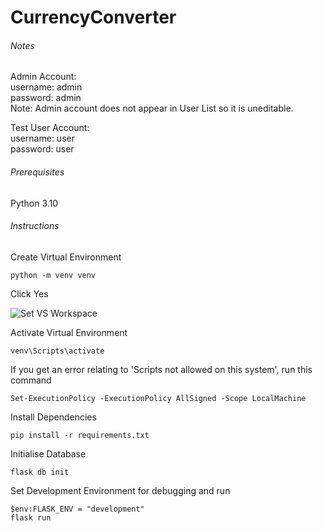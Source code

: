 # CurrencyConverter

###### Notes
Admin Account:  
username: admin  
password: admin  
Note: Admin account does not appear in User List so it is uneditable.  

Test User Account:  
username: user  
password: user  

###### Prerequisites
Python 3.10


###### Instructions

Create Virtual Environment
```
python -m venv venv
```

Click Yes

![Set VS Workspace](https://i.imgur.com/ocNHGzl.png)


Activate Virtual Environment
```
venv\Scripts\activate
```

If you get an error relating to 'Scripts not allowed on this system', run this command
```
Set-ExecutionPolicy -ExecutionPolicy AllSigned -Scope LocalMachine
```

Install Dependencies
```
pip install -r requirements.txt
```

Initialise Database
```
flask db init
```

Set Development Environment for debugging and run
```
$env:FLASK_ENV = "development"
flask run
```